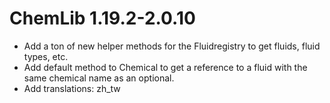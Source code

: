 # ChemLib 1.19.2-2.0.10

- Add a ton of new helper methods for the Fluidregistry to get fluids, fluid types, etc.
- Add default method to Chemical to get a reference to a fluid with the same chemical name as an optional.
- Add translations: zh_tw